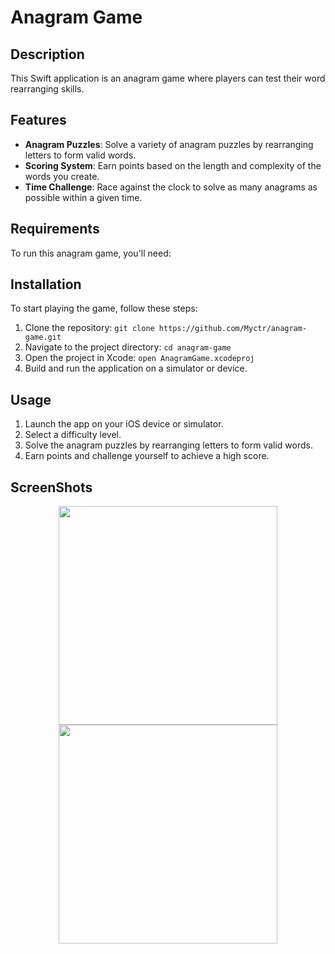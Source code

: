 # Anagram Game

## Description

This Swift application is an anagram game where players can test their word rearranging skills.

## Features

- **Anagram Puzzles**: Solve a variety of anagram puzzles by rearranging letters to form valid words.
- **Scoring System**: Earn points based on the length and complexity of the words you create.
- **Time Challenge**: Race against the clock to solve as many anagrams as possible within a given time.

## Requirements

To run this anagram game, you'll need:

## Installation

To start playing the game, follow these steps:

1. Clone the repository: `git clone https://github.com/Myctr/anagram-game.git`
2. Navigate to the project directory: `cd anagram-game`
3. Open the project in Xcode: `open AnagramGame.xcodeproj`
4. Build and run the application on a simulator or device.

## Usage

1. Launch the app on your iOS device or simulator.
2. Select a difficulty level.
3. Solve the anagram puzzles by rearranging letters to form valid words.
4. Earn points and challenge yourself to achieve a high score.

## ScreenShots

<div align="center">
  <image src="screenshots/main.png" width=350 />
    <image src="screenshots/add" width=350 />
</div>


